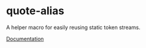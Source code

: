 # quote-alias

A helper macro for easily reusing static token streams.

[Documentation](https://docs.rs/quote-alias)
